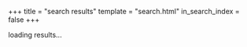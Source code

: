 +++
title = "search results"
template = "search.html"
in_search_index = false
+++

loading results...
